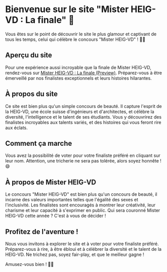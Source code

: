 # Bienvenue sur le site "Mister HEIG-VD : La finale" 🤩

Vous êtes sur le point de découvrir le site le plus glamour et captivant de tous les temps, celui qui célèbre le concours "Mister HEIG-VD" ! 🎩✨

## Aperçu du site

Pour une expérience aussi incroyable que la finale de Mister HEIG-VD, rendez-vous sur [Mister HEIG-VD : La finale (Preview)](https://malo-romano.github.io). Préparez-vous à être émerveillé par nos finalistes exceptionnels et leurs histoires hilarantes.

## À propos du site

Ce site est bien plus qu'un simple concours de beauté. Il capture l'esprit de la HEIG-VD, une école suisse d'ingénieurs et d'architectes, et célèbre la diversité, l'intelligence et le talent de ses étudiants. Vous y découvrirez des finalistes incroyables aux talents variés, et des histoires qui vous feront rire aux éclats.

## Comment ça marche

Vous avez la possibilité de voter pour votre finaliste préféré en cliquant sur leur nom. Attention, une tricherie ne sera pas tolérée, alors soyez honnête ! 😄

## À propos de Mister HEIG-VD

Le concours "Mister HEIG-VD" est bien plus qu'un concours de beauté, il incarne des valeurs importantes telles que l'égalité des sexes et l'inclusivité. Les finalistes sont encouragés à montrer leur créativité, leur charisme et leur capacité à s'exprimer en public. Qui sera couronné Mister HEIG-VD cette année ? C'est à vous de décider !

## Profitez de l'aventure !

Nous vous invitons à explorer le site et à voter pour votre finaliste préféré. Préparez-vous à rire, à être ébloui et à célébrer la diversité et le talent de la HEIG-VD. Ne trichez pas, soyez fair-play, et que le meilleur gagne !

Amusez-vous bien ! 🎉👑
